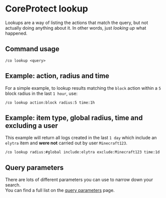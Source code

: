 # CoreProtect lookup

Lookups are a way of listing the actions that match the query, but not actually
doing anything about it. In other words, just *looking up* what happened.

## Command usage

```
/co lookup <query>
```

## Example: action, radius and time

For  a simple example, to lookup results matching the `block` action within a
`5` block radius in the last `1 hour`, use:

```
/co lookup action:block radius:5 time:1h
```

## Example: item type, global radius, time and excluding a user

This example will return all logs created in the last `1 day` which include an
`elytra` item and **were not** carried out by user `Minecraft123`.

```
/co lookup radius:#global include:elytra exclude:Minecraft123 time:1d
```

## Query parameters

There are lots of different parameters you can use to narrow down your search.  
You can find a full list on the [query parameters](./query-parameters.md) page.

